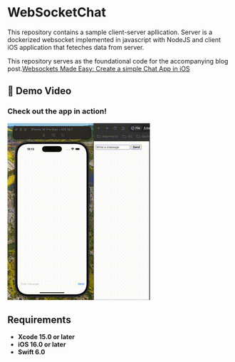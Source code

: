 
# WebSocketChat
This repository contains a sample client-server apllication.  Server is a dockerized websocket implemented in javascript with NodeJS and client iOS application that feteches data from server. 

This repository serves as the foundational code for the accompanying blog post.[Websockets Made Easy: Create a simple Chat App in iOS](https://javios.eu/swift/websockets-made-easy-create-a-simple-chat-app-in-ios/)

## 🎥 Demo Video

### Check out the app in action!  
![CombineAPIRrest Sample App review](media/review.gif)  

## Requirements

- **Xcode 15.0 or later**
- **iOS 16.0 or later**
- **Swift 6.0**

